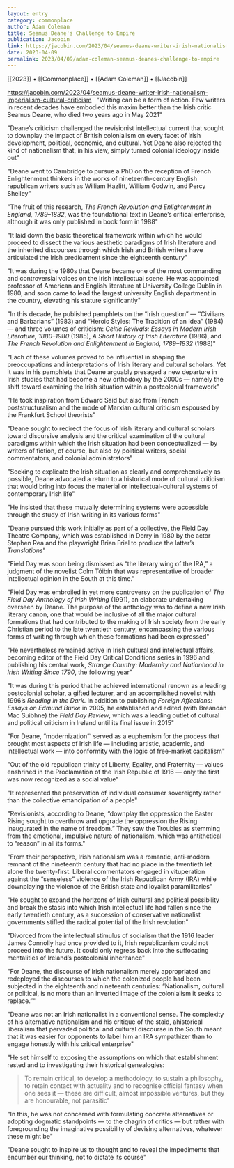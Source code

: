 ```yaml
---
layout: entry
category: commonplace
author: Adam Coleman
title: Seamus Deane's Challenge to Empire
publication: Jacobin
link: https://jacobin.com/2023/04/seamus-deane-writer-irish-nationalism-imperialism-cultural-criticism
date: 2023-04-09
permalink: 2023/04/09/adam-coleman-seamus-deanes-challenge-to-empire
---
```


[[2023]] • [[Commonplace]] • [[Adam Coleman]] • [[Jacobin]]

https://jacobin.com/2023/04/seamus-deane-writer-irish-nationalism-imperialism-cultural-criticism
 
"Writing can be a form of action. Few writers in recent decades have embodied this maxim better than the Irish critic Seamus Deane, who died two years ago in May 2021"

"Deane’s criticism challenged the revisionist intellectual current that sought to downplay the impact of British colonialism on every facet of Irish development, political, economic, and cultural. Yet Deane also rejected the kind of nationalism that, in his view, simply turned colonial ideology inside out"

"Deane went to Cambridge to pursue a PhD on the reception of French Enlightenment thinkers in the works of nineteenth-century English republican writers such as William Hazlitt, William Godwin, and Percy Shelley"

"The fruit of this research, *The French Revolution and Enlightenment in England, 1789–1832*, was the foundational text in Deane’s critical enterprise, although it was only published in book form in 1988"

"It laid down the basic theoretical framework within which he would proceed to dissect the various aesthetic paradigms of Irish literature and the inherited discourses through which Irish and British writers have articulated the Irish predicament since the eighteenth century"

"It was during the 1980s that Deane became one of the most commanding and controversial voices on the Irish intellectual scene. He was appointed professor of American and English literature at University College Dublin in 1980, and soon came to lead the largest university English department in the country, elevating his stature significantly"

"In this decade, he published pamphlets on the “Irish question” — “Civilians and Barbarians” (1983) and “Heroic Styles: The Tradition of an Idea” (1984) — and three volumes of criticism: *Celtic Revivals: Essays in Modern Irish Literature, 1880–1980* (1985), *A Short History of Irish Literature* (1986), and *The French Revolution and Enlightenment in England, 1789–1832* (1988)"

"Each of these volumes proved to be influential in shaping the preoccupations and interpretations of Irish literary and cultural scholars. Yet it was in his pamphlets that Deane arguably presaged a new departure in Irish studies that had become a new orthodoxy by the 2000s — namely the shift toward examining the Irish situation within a postcolonial framework"

"He took inspiration from Edward Said but also from French poststructuralism and the mode of Marxian cultural criticism espoused by the Frankfurt School theorists"

"Deane sought to redirect the focus of Irish literary and cultural scholars toward discursive analysis and the critical examination of the cultural paradigms within which the Irish situation had been conceptualized — by writers of fiction, of course, but also by political writers, social commentators, and colonial administrators"

"Seeking to explicate the Irish situation as clearly and comprehensively as possible, Deane advocated a return to a historical mode of cultural criticism that would bring into focus the material or intellectual-cultural systems of contemporary Irish life"

"He insisted that these mutually determining systems were accessible through the study of Irish writing in its various forms"

"Deane pursued this work initially as part of a collective, the Field Day Theatre Company, which was established in Derry in 1980 by the actor Stephen Rea and the playwright Brian Friel to produce the latter’s *Translations*"

"Field Day was soon being dismissed as “the literary wing of the IRA,” a judgment of the novelist Colm Tóibín that was representative of broader intellectual opinion in the South at this time."

"Field Day was embroiled in yet more controversy on the publication of *The Field Day Anthology of Irish Writing* (1991), an elaborate undertaking overseen by Deane. The purpose of the anthology was to define a new Irish literary canon, one that would be inclusive of all the major cultural formations that had contributed to the making of Irish society from the early Christian period to the late twentieth century, encompassing the various forms of writing through which these formations had been expressed"

"He nevertheless remained active in Irish cultural and intellectual affairs, becoming editor of the Field Day Critical Conditions series in 1996 and publishing his central work, *Strange Country: Modernity and Nationhood in Irish Writing Since 1790*, the following year"

"It was during this period that he achieved international renown as a leading postcolonial scholar, a gifted lecturer, and an accomplished novelist with 1996’s *Reading in the Dark*. In addition to publishing *Foreign Affections: Essays on Edmund Burke* in 2005, he established and edited (with Breandán Mac Suibhne) the *Field Day Review*, which was a leading outlet of cultural and political criticism in Ireland until its final issue in 2015"

"For Deane, “modernization”’ served as a euphemism for the process that brought most aspects of Irish life — including artistic, academic, and intellectual work — into conformity with the logic of free-market capitalism"

"Out of the old republican trinity of Liberty, Egality, and Fraternity — values enshrined in the Proclamation of the Irish Republic of 1916 — only the first was now recognized as a social value"

"It represented the preservation of individual consumer sovereignty rather than the collective emancipation of a people"

"Revisionists, according to Deane, “downplay the oppression the Easter Rising sought to overthrow and upgrade the oppression the Rising inaugurated in the name of freedom.” They saw the Troubles as stemming from the emotional, impulsive nature of nationalism, which was antithetical to “reason” in all its forms."

"From their perspective, Irish nationalism was a romantic, anti-modern remnant of the nineteenth century that had no place in the twentieth let alone the twenty-first. Liberal commentators engaged in vituperation against the “senseless” violence of the Irish Republican Army (IRA) while downplaying the violence of the British state and loyalist paramilitaries"

"He sought to expand the horizons of Irish cultural and political possibility and break the stasis into which Irish intellectual life had fallen since the early twentieth century, as a succession of conservative nationalist governments stifled the radical potential of the Irish revolution"

"Divorced from the intellectual stimulus of socialism that the 1916 leader James Connolly had once provided to it, Irish republicanism could not proceed into the future. It could only regress back into the suffocating mentalities of Ireland’s postcolonial inheritance"

"For Deane, the discourse of Irish nationalism merely appropriated and redeployed the discourses to which the colonized people had been subjected in the eighteenth and nineteenth centuries: “Nationalism, cultural or political, is no more than an inverted image of the colonialism it seeks to replace.”"

"Deane was not an Irish nationalist in a conventional sense. The complexity of his alternative nationalism and his critique of the staid, ahistorical liberalism that pervaded political and cultural discourse in the South meant that it was easier for opponents to label him an IRA sympathizer than to engage honestly with his critical enterprise"

"He set himself to exposing the assumptions on which that establishment rested and to investigating their historical genealogies:

> To remain critical, to develop a methodology, to sustain a philosophy, to retain contact with actuality and to recognise official fantasy when one sees it — these are difficult, almost impossible ventures, but they are honourable, not parasitic"

"In this, he was not concerned with formulating concrete alternatives or adopting dogmatic standpoints — to the chagrin of critics — but rather with foregrounding the imaginative possibility of devising alternatives, whatever these might be"

"Deane sought to inspire us to thought and to reveal the impediments that encumber our thinking, not to dictate its course"
